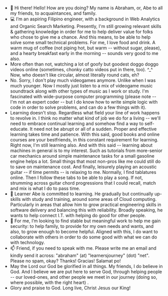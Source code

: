 - 👋  Hi there! Hello! How are you doing? My name is Abraham, or, Abe to all my friends, to acquaintances, and family.
- 💻  I’m an aspiring Filipino engineer, with a background in Web Analytics and Organic Search Marketing. Presently, I'm still growing relevant skills & gathering knowledge in order for me to help deliver value for folks who chose to give me a chance. And this means, to be able to help solve some small technical problems. For me, I love food and drink. A warm mug of coffee (not piping hot, but warm -- without sugar, please), and a hearty breakfast early in the morning -- sounds very good to me also.
- More often than not, watching a lot of goofy but goodest doggo doggo videos online (sometimes, chonky catto videos put in there, too). ^_^ Now, who doesn't like circular, almost literally round cats, eh?
- No. Sorry, I don't play much videogames anymore. Unlike when I was much younger. Now I mostly just listen to a mix of videogame music soundtrack along with other types of music as I work or study. I'm fascinated with wide-purpose computer programming (please note -- I'm not an expert coder -- but I do know how to write simple logic with code in order to solve problems, and can do a few things with it).
- Learning doesn't stop. Regardless what field your line of work happens to revolve in. I think no matter what kind of job we do for a living -- we'll need to embrace continual learning and somehow find a way to self-educate. It need not be abrupt or all of a sudden. Proper and effective learning takes time and patience. With this said, good books and online courses are your bestfriends, in this constant requirement for learning. Right now, I'm still learning also. And with this said -- learning about machines in general is to my interest. Such as tutorials from more-senior car mechanics around simple maintenance tasks for a small gasoline engine helps a lot. Small things that most non-pros like me could still do to save on maintenance cost. And finally, leisurely playing an acoustic guitar -- if time permits -- is relaxing to me. Normally, I find tablatures online. Then I follow these tabs to be able to play a song. If not, strumming across guitar chord progressions that I could recall, match and mix is what I do to pass time. 
- 🌱  Learner Abe is committed to learning. He gradually but continually up-skills with study and training, around some areas of Cloud computing. Particularly in areas that allow him to grow practical engineering skills in software delivery and balancing this with reliability. Broadly speaking, he wants to help connect I.T. with helping do good for other people.
- 💞️  For me, I’m looking to find stable but meaningful work to help me gain security: to help family, to provide for my own needs and wants, and also, to grow enough to become helpful. Aligned with this, I do want to collaborate with others in order to do some good with what we can do with technology.
- 📫  Friend, if you need to speak with me. Please write me an email and kindly send it across: "abraham" (at) "learnersjourney" (dot) "net". Please no spam, okay? Thanks! Gracias! Salamat po!
- May the Lord our God be glorified in all things. My friends, I do believe in God. And I believe we are put here to serve God, through helping people -- our loved-ones, and other people we meet in our journey (doing so, where possible, with the right heart) .
- Glory and praise to God. Long live, Christ Jesus our King!

<!---
abormate/abormate is a ✨ special ✨ repository because its `README.md` (this file) appears on your GitHub profile.
You can click the Preview link to take a look at your changes.
--->
